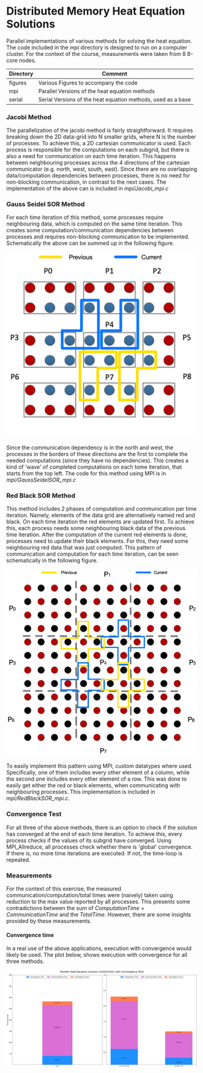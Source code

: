 # Distributed Memory Heat Equation Solutions

Parallel implementations of various methods for solving the heat equation. The code 
included in the _mpi_ directory is designed to run on a computer cluster. For the
context of the course, measurements were taken from 8 8-core nodes.

| Directory | Comment                                                      |
|-----------|--------------------------------------------------------------|
| figures   | Various Figures to accompany the code                        |
| mpi       | Parallel Versions of the heat equation methods               |
| serial    | Serial Versions of the heat equation methods, used as a base |

### Jacobi Method
The parallelization of the jacobi method is fairly straightforward. It requires breaking down the 2D data-grid into
N smaller grids, where N is the number of processes. To achieve this, a 2D cartesian communicator is used. 
Each process is responsible for the computations on each subgrid, but there is also a need for communication on each
time iteration. This happens between neighbouring processes across the 4 directions of the cartesian communicator 
(e.g. north, west, south, east). Since there are no overlapping data/computation dependencies between processes,
there is no need for non-blocking communication, in contrast to the next cases. The implementation of the above can
is included in _mpi/Jacobi_mpi.c_

### Gauss Seidel SOR Method
For each time iteration of this method, some processes require neighbouring data, which is computed on the same time
iteration. This creates some computation/communication dependencies between processes and requires non-blocking
communication to be implemented. Schematically the above can be summed up in the following figure.

![Alt text](figures/gsFig.png?raw=true)

Since the communication dependency is in the north and west, the processes in the borders of these directions are the
first to complete the needed computations (since they have no dependencies). This creates a kind of 'wave' of completed
computations on each tome iteration, that starts from the top left. The code for this method using MPI is in 
_mpi/GaussSeidelSOR_mpi.c_

### Red Black SOR Method
This method includes 2 phases of computation and communication per time iteration. Namely, elements of the data grid
are alternatively named red and black. On each time iteration the red elements are updated first. To achieve this, each
process needs some neighbouring black data of the previous time iteration. After the computation of the current red
elements is done, processes need to update their black elements. For this, they need some neighbouring red data that
was just computed. This pattern of communication and computation for each time iteration, can be seen schematically in
the following figure.

![Alt text](figures/rbFig.png?raw=true)

To easily implement this pattern using MPI, custom datatypes where used. Specifically, one of them
includes every other element of a column, while the second one includes every other element of a row. This was done
to easily get either the red or black elements, when communicating with neighbouring processes. This implementation
is included in _mpi/RedBlackSOR_mpi.c_.

### Convergence Test
For all three of the above methods, there is an option to check if the solution has converged at the end of each time
iteration. To achieve this, every process checks if the values of its subgrid have converged. Using MPI_Allreduce, all
processes check whether there is 'global' convergence. If there is, no more time iterations are executed. If not, 
the time-loop is repeated. 

### Measurements
For the context of this exercise, the measured communication/computation/total times were (naively) taken
using reduction to the max value reported by all processes. This presents some contradictions between the sum of
_ComputationTime + CommunicationTime_ and the _TotalTime_. However, there are some insights provided by these
measurements.  

#### Convergence time
In a real use of the above applications, execution with convergence would likely be used. The plot below, shows execution
with convergence for all three methods.

![Alt text](mpi/plots/conv1024AllMethods.png?raw=true)
